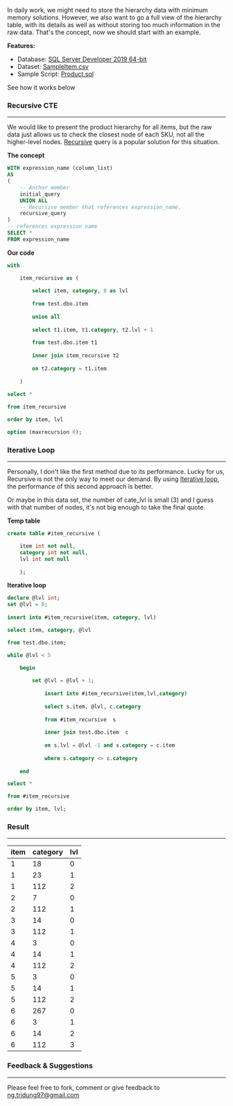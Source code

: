 In daily work, we might need to store the hierarchy data with minimum memory solutions. However, we also want to go a full view of the hierarchy table, with its details as well as without storing too much information in the raw data. That's the concept, now we should start with an example.

**Features:**
+ Database: [SQL Server Developer 2019 64-bit](https://www.microsoft.com/en-us/sql-server/sql-server-downloads)
+ Dataset: [SampleItem.csv](https://github.com/ngtridung97/Sql/blob/master/Product%20Hierarchy/SampleItem.csv)
+ Sample Script: [Product.sql](https://github.com/ngtridung97/Sql/blob/master/Product%20Hierarchy/Product.sql)

See how it works below

### Recursive CTE
----------
We would like to present the product hierarchy for all items, but the raw data just allows us to check the closest node of each SKU, not all the higher-level nodes. [Recursive](https://www.sqlservertutorial.net/sql-server-basics/sql-server-recursive-cte/) query is a popular solution for this situation.

**The concept**
```sql
WITH expression_name (column_list)
AS
(
    -- Anchor member
    initial_query  
    UNION ALL
    -- Recursive member that references expression_name.
    recursive_query  
)
-- references expression name
SELECT *
FROM expression_name
```

**Our code**
```sql		
with

	item_recursive as (
	
		select item, category, 0 as lvl
        
		from test.dbo.item
		
		union all
		
		select t1.item, t1.category, t2.lvl + 1
		
		from test.dbo.item t1
		
		inner join item_recursive t2
		
		on t2.category = t1.item
		
	)
		
select *

from item_recursive

order by item, lvl

option (maxrecursion 0);
```

### Iterative Loop
----------
Personally, I don't like the first method due to its performance. Lucky for us, Recursive is not the only way to meet our demand. By using [Iterative loop](https://en.wikipedia.org/wiki/For_loop#:~:text=In%20computer%20science%2C%20a%20for,code%20to%20be%20executed%20repeatedly.&text=A%20for%2Dloop%20has%20two,is%20executed%20once%20per%20iteration.), the performance of this second approach is better.

Or maybe in this data set, the number of cate_lvl is small (3) and I guess with that number of nodes, it's not big enough to take the final quote.

**Temp table**
```sql
create table #item_recursive (

	item int not null,
	category int not null,
	lvl int not null
	
	);
```

**Iterative loop**
```sql 
declare @lvl int;
set @lvl = 0;  
 
insert into #item_recursive(item, category, lvl)

select item, category, @lvl

from test.dbo.item;

while @lvl < 5 

	begin
		
		set @lvl = @lvl + 1;
		
			insert into #item_recursive(item,lvl,category)
			
			select s.item, @lvl, c.category
			
			from #item_recursive  s
			
			inner join test.dbo.item  c
			
			on s.lvl = @lvl -1 and s.category = c.item
			
			where s.category <> c.category
			
	end

select *

from #item_recursive

order by item, lvl;
```

### Result
----------
item|category|lvl|
----|--------|---|
   1|      18|  0|
   1|      23|  1|
   1|     112|  2|
   2|       7|  0|
   2|     112|  1|
   3|      14|  0|
   3|     112|  1|
   4|       3|  0|
   4|      14|  1|
   4|     112|  2|
   5|       3|  0|
   5|      14|  1|
   5|     112|  2|
   6|     267|  0|
   6|       3|  1|
   6|      14|  2|
   6|     112|  3|

### Feedback & Suggestions
----------
Please feel free to fork, comment or give feedback to ng.tridung97@gmail.com